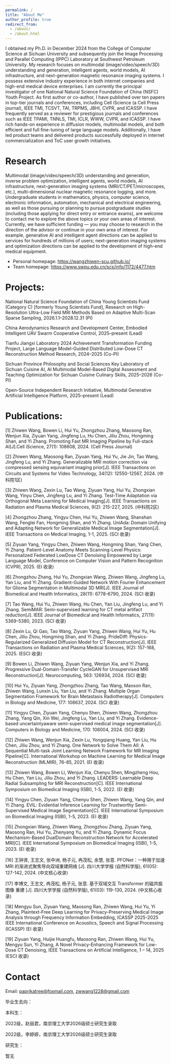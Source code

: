 ```yaml
---
permalink: /
title: "About Me"
author_profile: true
redirect_from: 
  - /about/
  - /about.html
---
```


I obtained my Ph.D. in December 2024 from the College of Computer Science at Sichuan University and subsequently join the Image Processing and Parallel Computing (IPPC) Laboratory at Southwest Petroleum University. My research focuses on multimodal (image/video/speech/3D) understanding and generation, intelligent agents, world models, AI infrastructure, and next-generation magnetic resonance imaging systems. I possess extensive industry experience in both internet companies and high-end medical device enterprises. I am currently the principal investigator of one National Natural Science Foundation of China (NSFC) Youth Project. As first author or co-author, I have published over ten papers in top-tier journals and conferences, including Cell iScience (a Cell Press journal), IEEE TMI, TCSVT, TAI, TRPMS, JBHI, CVPR, and ICASSP. I have frequently served as a reviewer for prestigious journals and conferences such as IEEE TPAMI, TNNLS, TMI, ICLR, WWW, CVPR, and ICASSP. I have rich hands-on experience in diffusion models, multimodal models, and both efficient and full fine-tuning of large language models. Additionally, I have led product teams and delivered products successfully deployed in internet commercialization and ToC user growth initiatives.

Research
======
Multimodal (image/video/speech/3D) understanding and generation, inverse problem optimization, intelligent agents, world models, AI infrastructure, next-generation imaging systems (MRI/CT/PET/microscopes, etc.), multi-dimensional nuclear magnetic resonance logging, and more. Undergraduate students in mathematics, physics, computer science, electronic information, automation, mechanical and electrical engineering, as well as those pursuing or planning to pursue postgraduate studies (including those applying for direct entry or entrance exams), are welcome to contact me to explore the above topics or your own areas of interest. Currently, we have sufficient funding — you may choose to research in the direction of the advisor or continue in your own area of interest. For example, generative AI and intelligent agent directions can be applied to services for hundreds of millions of users; next-generation imaging systems and optimization directions can be applied to the development of high-end medical equipment.

- Personal homepage: https://wangzhiwen-scu.github.io/
- Team homepage: https://www.swpu.edu.cn/scs/info/1172/4477.htm

Projects:
======
National Natural Science Foundation of China Young Scientists Fund (Category C) [formerly Young Scientists Fund], Research on High-Resolution Ultra-Low Field MRI Methods Based on Adaptive Multi-Scan Sparse Sampling, 2026.1.1–2028.12.31 (PI)

China Aerodynamics Research and Development Center, Embodied Intelligent UAV Swarm Cooperative Control, 2025–present (Lead)

Tianfu Jiangxi Laboratory 2024 Achievement Transformation Funding Project, Large Language Model-Guided Distributed Low-Dose CT Reconstruction Method Research, 2024–2025 (Co-PI)

Sichuan Province Philosophy and Social Sciences Key Laboratory of Sichuan Cuisine AI, AI Multimodal Model-Based Digital Assessment and Teaching Optimization for Sichuan Cuisine Culinary Skills, 2025–2026 (Co-PI)

Open-Source Independent Research Initiative, Multimodal Generative Artificial Intelligence Platform, 2025–present (Lead)

Publications:
======
[1] Zhiwen Wang, Bowen Li, Hui Yu, Zhongzhou Zhang, Maosong Ran, Wenjun Xia, Ziyuan Yang, Jingfeng Lu, Hu Chen, Jiliu Zhou, Hongming Shan, and Yi Zhang. Promoting Fast MR Imaging Pipeline by Full-stack AI[J].Cell iScience, 27(1): 108608, 2024. (Cell Press Journal)

[2] Zhiwen Wang, Maosong Ran, Ziyuan Yang, Hui Yu, Jie Jin, Tao Wang, Jingfeng Lu,
and Yi Zhang. Generalizable MRI motion correction via compressed sensing equivariant imaging prior[J]. IEEE Transactions on Circuits and Systems for Video Technology, 34(12): 12550-12567, 2024. (中科院1区)

[3] Zhiwen Wang, Zexin Lu, Tao Wang, Ziyuan Yang, Hui Yu, Zhongxian Wang, Yinyu
Chen, Jingfeng Lu, and Yi Zhang. Test-Time Adaptation via Orthogonal Meta Learning for Medical Imaging[J]. IEEE Transactions on Radiation and Plasma
Medical Sciences, 9(2): 215-227, 2025. (中科院2区)

[4] Zhongzhou Zhang, Yingyu Chen, Hui Yu, Zhiwen Wang, Shanshan Wang, Fenglei Fan, Hongming Shan, and Yi Zhang. UniAda: Domain Unifying and Adapting
Network for Generalizable Medical Image Segmentation[J]. IEEE Transactions on
Medical Imaging, 1-1, 2025. (SCI 收录)

[5] Ziyuan Yang, Yingyu Chen, Zhiwen Wang, Hongming Shan, Yang Chen, Yi Zhang.
Patient-Level Anatomy Meets Scanning-Level Physics: Personalized Federated LowDose CT Denoising Empowered by Large Language Model, Conference on Computer Vision and Pattern Recognition (CVPR), 2025. (EI 收录)

[6] Zhongzhou Zhang, Hui Yu, Zhongxian Wang, Zhiwen Wang, Jingfeng Lu, Yan Liu,
and Yi Zhang. Gradient-Guided Network With Fourier Enhancement for Glioma Segmentation in Multimodal 3D MRI[J]. IEEE Journal of Biomedical and Health Informatics, 28(11): 6778-6790, 2024. (SCI 收录)

[7] Tao Wang, Hui Yu, Zhiwen Wang, Hu Chen, Yan Liu, Jingfeng Lu, and Yi Zhang.
SemiMAR: Semi-supervised learning for CT metal artifact reduction[J]. IEEE Journal of Biomedical and Health Informatics, 27(11): 5369-5380, 2023. (SCI 收录)

[8] Zexin Lu, Qi Gao, Tao Wang, Ziyuan Yang, Zhiwen Wang, Hui Yu, Hu Chen, Jiliu
Zhou, Hongming Shan, and Yi Zhang. PrideDiff: Physics-Regularized Generalized
Diffusion Model for CT Reconstruction[J]. IEEE Transactions on Radiation and
Plasma Medical Sciences, 9(2): 157-168, 2025. (ESCI 收录)

[9] Bowen Li, Zhiwen Wang, Ziyuan Yang, Wenjun Xia, and Yi Zhang. Progressive
Dual-Domain-Transfer CycleGAN for Unsupervised MRI Reconstruction[J]. Neurocomputing, 563: 126934, 2024. (SCI 收录)

[10] Hui Yu, Ziyuan Yang, Zhongzhou Zhang, Tao Wang, Maoson Ran, Zhiwen Wang,
Lunxin Liu, Yan Liu, and Yi Zhang. Multiple Organ Segmentation Framework
for Brain Metastasis Radiotherapy[J]. Computers in Biology and Medicine, 177:
108637, 2024. (SCI 收录)

[11] Yingyu Chen, Ziyuan Yang, Chenyu Shen, Zhiwen Wang, Zhongzhou Zhang, Yang
Qin, Xin Wei, Jingfeng Lu, Yan Liu, and Yi Zhang. Evidence-based uncertaintyaware semi-supervised medical image segmentation[J]. Computers in Biology and
Medicine, 170: 108004, 2024. (SCI 收录)

[12] Zhiwen Wang, Wenjun Xia, Zexin Lu, Yongqiang Huang, Yan Liu, Hu Chen, Jiliu
Zhou, and Yi Zhang. One Network to Solve Them All: A Sequential Multi-task Joint
Learning Network Framework for MR Imaging Pipeline[C]. International Workshop
on Machine Learning for Medical Image Reconstruction (MLMIR), 76-85, 2021.
(EI 收录)

[13] Zhiwen Wang, Bowen Li, Wenjun Xia, Chenyu Shen, Mingzheng Hou, Hu Chen,
Yan Liu, Jiliu Zhou, and Yi Zhang. LEADERS: Learnable Deep Radial Subsampling for MRI Reconstruction[C]. IEEE International Symposium on Biomedical Imaging (ISBI), 1-5, 2022. (EI 收录) 

[14] Yingyu Chen, Ziyuan Yang, Chenyu Shen, Zhiwen Wang, Yang Qin, and Yi Zhang.
EVIL: Evidential Inference Learning for Trustworthy Semi-Supervised Medical Image Segmentation[C]. IEEE International Symposium on Biomedical Imaging
(ISBI), 1-5, 2023. (EI 收录)

[15] Zhongxian Wang, Zhiwen Wang, Zhongzhou Zhang, Ziyuan Yang, Maosong Ran,
Hui Yu, Zhenyang Yu, and Yi Zhang. Dynamic Focus Mechanism-Based DualDomain Reconstruction Network for Accelerated MRI[C]. IEEE International Symposium on Biomedical Imaging (ISBI), 1-5, 2023. (EI 收录)

[16] 王钟贤, 王志文, 张中洲, 杨子元, 冉茂松, 余慧, 张意. PFONet：一种用于加速
MRI 的渐进式聚焦导向双域重建网络 [J]. 四川大学学报 (自然科学版), 61(05):
127-142, 2024. (中文核心收录)

[17] 李博文, 王志文, 冉茂松, 杨子元, 张意. 基于双域交互 Transformer 的磁共振图像
重建 [J]. 四川大学学报 (自然科学版), 61(03): 119-130, 2024. (中文核心收录)

[18] Mengyu Sun, Ziyuan Yang, Maosong Ran, Zhiwen Wang, Hui Yu, Yi Zhang, Plaintext-Free Deep Learning for Privacy-Preserving Medical Image Analysis through Frequency Information Embedding, ICASSP 2025-2025 IEEE International Conference on Acoustics, Speech and Signal Processing (ICASSP) (EI 收录)

[19] Ziyuan Yang, Huijie Huangfu, Maosong Ran, Zhiwen Wang, Hui Yu, Mengyu Sun, Yi Zhang, A Novel Privacy-Enhancing Framework for Low-Dose CT Denoising, IEEE Transactions on Artificial Intelligence, 1 – 14, 2025 (ESCI 收录)

Contact
======
Email: paprikatree@foxmail.com, zwwang1228@gmail.com

毕业生去向：

本科生：

2022级，赵丽君，南京理工大学2026级硕士研究生录取

2022级，李婷婷，南京理工大学2026级硕士研究生录取

研究生：

暂无
